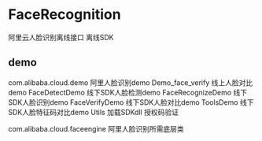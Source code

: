 # FaceRecognition
阿里云人脸识别离线接口 离线SDK

## demo
com.alibaba.cloud.demo 阿里人脸识别demo
Demo_face_verify 线上人脸对比demo
FaceDetectDemo 线下SDK人脸检测demo
FaceRecognizeDemo 线下SDK人脸识别demo
FaceVerifyDemo 线下SDK人脸对比demo
ToolsDemo 线下SDK人脸特征码对比demo
Utils 加载SDKdll  授权码验证

com.alibaba.cloud.faceengine 阿里人脸识别所需底层类


